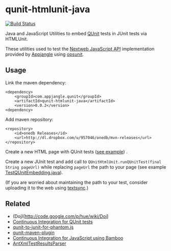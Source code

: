 qunit-htmlunit-java
===================

[![Build Status](https://travis-ci.org/mxro/qunit-htmlunit-java.svg?branch=master)](https://travis-ci.org/mxro/qunit-htmlunit-java)

Java and JavaScript Utilities to embed [QUnit](http://qunitjs.com/) tests in JUnit tests via HTMLUnit.

These utilities used to test the [Nextweb JavaScript API](http://nextweb.io) implementation provided by [Appjangle](http://appjangle.com) 
using [opsunit](https://github.com/mxro/opsunit).

## Usage

Link the maven dependency:

    <dependency>
		<groupId>com.appjangle.qunit</groupId>
		<artifactId>qunit-htmlunit-java</artifactId>
		<version>0.0.2</version>
    <dependency>

Add maven repository:

    <repository>
        <id>onedb Releases</id>
        <url>http://dl.dropbox.com/u/957046/onedb/mvn-releases</url>
    </repository>

Create a new HTML page with QUnit tests ([see example](https://github.com/mxro/qunit-htmlunit-java/blob/master/src/main/resources/qunit_example.html)) .

Create a new JUnit test and add call to `QUnitHtmlUnit.runQUnitTest(final String pageUrl)` while replacing `pageUrl` the path to your page (see example [TestQUnitEmbedding.java](https://github.com/mxro/qunit-htmlunit-java/blob/master/src/test/java/com/appjangle/qunit/tests/TestQUnitEmbedding.java)).

(If you are worried about maintaining the path to your test, consider uploading it to the web using [textsync](http://textsync.blogspot.com).)



## Related

- (Doj)[http://code.google.com/p/hue/wiki/Doj]
- [Continuous Integration for QUnit tests](http://www.bitmechanic.com/2009/01/09/continuous-integration-for-qunit-tests.html)
- [qunit-to-junit-for-phantom.js](https://gist.github.com/1363104)
- [qunit-maven-plugin](https://bitbucket.org/sebr/qunit-maven-plugin)
- [Continuous Integration for JavaScript using Bamboo](http://blogs.atlassian.com/2010/01/continuous_integration_javascript_jquery_qunit/)
- [AntXmlTestResultsParser](https://confluence.atlassian.com/download/attachments/289277357/AntXmlTestResultsParser.java?version=1&modificationDate=1197607895622&api=v2)